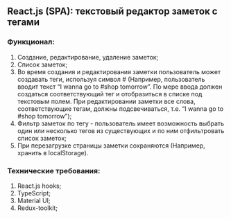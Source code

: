 ## React.js (SPA): текстовый редактор заметок с тегами

### Функционал:
1. Создание, редактирование, удаление заметок;
2. Список заметок;
3. Во время создания и редактирования заметки пользователь может создавать теги, используя символ # (Например, пользователь вводит текст “I wanna go to #shop tomorrow”. По мере ввода должен создаться соответствующий тег и отобразиться в списке под текстовым полем. При редактировании заметки все слова, соответствующие тегам, должны подсвечиваться, т.e. “I wanna go to #shop tomorrow”);
4. Фильтр заметок по тегу - пользователь имеет возможность выбрать один или несколько тегов из существующих и по ним отфильтровать список заметок;
5. При перезагрузке страницы заметки сохраняются (Например, хранить в localStorage).

### Технические требования:
1. React.js hooks;
2. TypeScript;
3. Material UI;
4. Redux-toolkit;